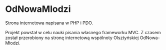 # OdNowaMlodzi

Strona internetowa napisana w PHP i PDO. 

Projekt powstał w celu nauki pisania własnego frameworku MVC. Z czasem został przerobiony na stronę internetową wspólnoty Olsztyńskiej OdNowa-Młodzi.
